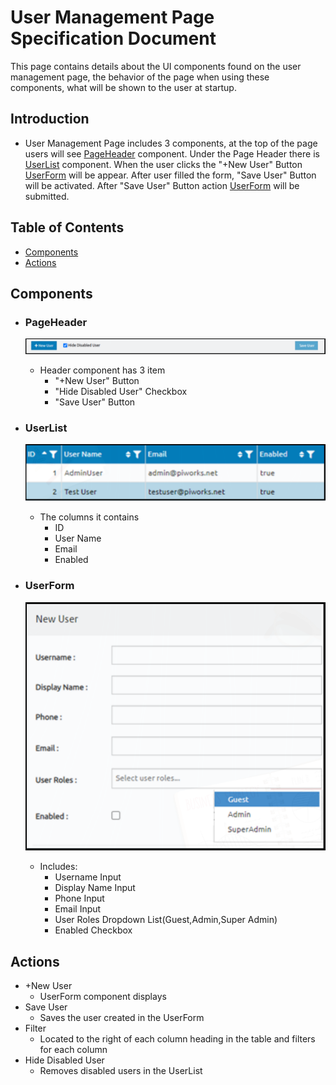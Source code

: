 # User Management Page Specification Document
This page contains details about the UI components found on the user management page, the behavior of the page when using these components, what will be shown to the user at startup.

## Introduction
- User Management Page includes 3 components, at the top of the page users will see [PageHeader](#PageHeader) component. Under the Page Header there is [UserList](#UserList) component. When the user clicks the "+New User" Button [UserForm](#UserForm) will be appear. After user filled the form, "Save User" Button will be activated. After "Save User" Button action [UserForm](#UserForm) will be submitted.

## Table of Contents
- [Components](#components)
- [Actions](#actions)

## Components
  - ### PageHeader
     ![Header Component](./PageHeader.png "PageHeader Component")
    - Header component has 3 item 
      - "+New User" Button
      - "Hide Disabled User" Checkbox
      - "Save User" Button

  - ### UserList
     ![User List Component](./UserListTable.png "UserList Component")
    - The columns it contains
      - ID
      - User Name
      - Email
      - Enabled

  - ### UserForm
     ![New User Component](./UserForm.png "New User Component")
    - Includes: 
      - Username Input
      - Display Name Input
      - Phone Input
      - Email Input
      - User Roles Dropdown List(Guest,Admin,Super Admin)
      - Enabled Checkbox

## Actions
- +New User
  - UserForm component displays
- Save User
  - Saves the user created in the UserForm
- Filter 
  - Located to the right of each column heading in the table and filters for each column
- Hide Disabled User
  - Removes disabled users in the UserList
